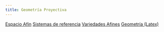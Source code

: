 ```yaml
---
title: Geometría Proyectiva
---
```

[Espacio Afín](EspacioAfin)
[Sistemas de referencia](SisRef.md)
[Variedades Afines](VariedadesAfines.pdf)
[Geometría (Latex)](Geometria.pdf)

